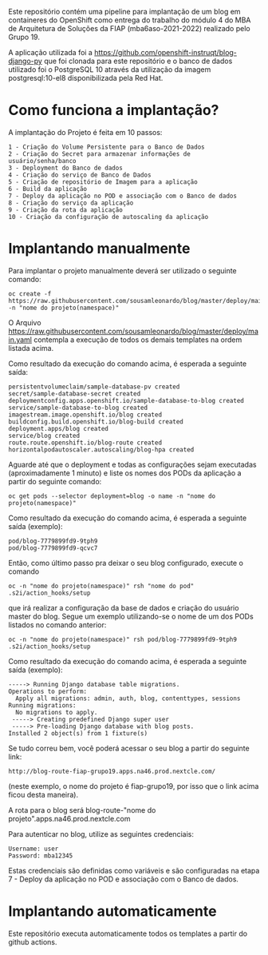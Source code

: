 Este repositório contém uma pipeline para implantação de um blog em containeres do OpenShift como entrega do trabalho do módulo 4 do MBA de Arquitetura de Soluções da FIAP (mba6aso-2021-2022) realizado pelo Grupo 19.

A aplicação utilizada foi a https://github.com/openshift-instruqt/blog-django-py que foi clonada para este repositório e o banco de dados utilizado foi o PostgreSQL 10 através da utilização da imagem postgresql:10-el8 disponibilizada pela Red Hat.

# Como funciona a implantação?

A implantação do Projeto é feita em 10 passos:

```
1 - Criação do Volume Persistente para o Banco de Dados
2 - Criação do Secret para armazenar informações de usuário/senha/banco
3 - Deployment do Banco de dados
4 - Criação do serviço de Banco de Dados
5 - Criação de repositório de Imagem para a aplicação
6 - Build da aplicação
7 - Deploy da aplicação no POD e associação com o Banco de dados
8 - Criação do serviço da aplicação
9 - Criação da rota da aplicação
10 - Criação da configuração de autoscaling da aplicação

```

# Implantando manualmente

Para implantar o projeto manualmente deverá ser utilizado o seguinte comando:

```
oc create -f https://raw.githubusercontent.com/sousamleonardo/blog/master/deploy/main.yaml -n "nome do projeto(namespace)"
```

O Arquivo https://raw.githubusercontent.com/sousamleonardo/blog/master/deploy/main.yaml contempla a execução de todos os demais templates na ordem listada acima.

Como resultado da execução do comando acima, é esperada a seguinte saída:

```
persistentvolumeclaim/sample-database-pv created
secret/sample-database-secret created
deploymentconfig.apps.openshift.io/sample-database-to-blog created
service/sample-database-to-blog created
imagestream.image.openshift.io/blog created
buildconfig.build.openshift.io/blog-build created
deployment.apps/blog created
service/blog created
route.route.openshift.io/blog-route created
horizontalpodautoscaler.autoscaling/blog-hpa created
```
Aguarde até que o deployment e todas as configurações sejam executadas (aproximadamente 1 minuto) e liste os nomes dos PODs da aplicação a partir do seguinte comando:

```
oc get pods --selector deployment=blog -o name -n "nome do projeto(namespace)"
```

Como resultado da execução do comando acima, é esperada a seguinte saída (exemplo):

```
pod/blog-7779899fd9-9tph9
pod/blog-7779899fd9-qcvc7
```

Então, como último passo pra deixar o seu blog configurado, execute o comando 

```
oc -n "nome do projeto(namespace)" rsh "nome do pod" .s2i/action_hooks/setup
``` 

que irá realizar a configuração da base de dados e criação do usuário master do blog. Segue um exemplo utilizando-se o nome de um dos PODs listados no comando anterior:

```
oc -n "nome do projeto(namespace)" rsh pod/blog-7779899fd9-9tph9 .s2i/action_hooks/setup
```

Como resultado da execução do comando acima, é esperada a seguinte saída (exemplo):

```
-----> Running Django database table migrations.
Operations to perform:
  Apply all migrations: admin, auth, blog, contenttypes, sessions
Running migrations:
  No migrations to apply.
 -----> Creating predefined Django super user
 -----> Pre-loading Django database with blog posts.
Installed 2 object(s) from 1 fixture(s)
```

Se tudo correu bem, você poderá acessar o seu blog a partir do seguinte link:

```
http://blog-route-fiap-grupo19.apps.na46.prod.nextcle.com/
```

(neste exemplo, o nome do projeto é fiap-grupo19, por isso que o link acima ficou desta maneira).

A rota para o blog será blog-route-"nome do projeto".apps.na46.prod.nextcle.com

Para autenticar no blog, utilize as seguintes credenciais:

```
Username: user
Password: mba12345
```

Estas credenciais são definidas como variáveis e são configuradas na etapa 7 - Deploy da aplicação no POD e associação com o Banco de dados.

# Implantando automaticamente

Este repositório executa automaticamente todos os templates a partir do github actions.
